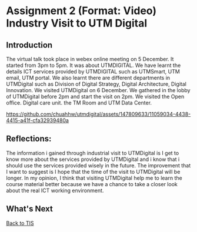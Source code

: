 # Assignment 2 (Format: Video) Industry Visit to UTM Digital
<h2>Introduction</h2>
<p>The virtual talk took place in webex online meeting on 5 December. It started from 3pm to 5pm. It was about UTMDIGITAL. We have learnt the details ICT services provided by UTMDIGITAL such as UTMSmart, UTM email, UTM portal.  We also learnt there are different departments in UTMDigital such as Division of Digital Strategy, Digital Architecture, Digital Innovation. We visited UTMDigital on 6 December. We gathered in the lobby of UTMDigital before 2pm and start the visit on 2pm. We visited the Open office. Digital care unit. the TM Room and UTM Data Center.</p>

https://github.com/chuahhw/utmdigital/assets/147809633/11059034-4438-4415-a41f-cfa32939480a

<h2>Reflections: </h2>
<p>The information i gained through industrial visit to UTMDigital is I get to know more about the services provided by
UTMDigital and i know that i should use the services provided wisely in the future. The improvement that I want to suggest is I hope that the time of the visit to UTMDigital will be longer. In my opinion, I think that visiting UTMDigital help me to learn the course material better because we have a
chance to take a closer look about the real ICT working environment.</p>

<h2>What's Next</h2>

<a href="https://github.com/chuahhw/tis">Back to TIS</a>
